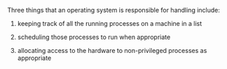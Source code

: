 Three things that an operating system is responsible for handling include:

1. keeping track of all the running processes on a machine in a list

2. scheduling those processes to run when appropriate

3. allocating access to the hardware to non-privileged processes as appropriate
